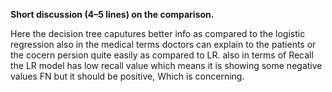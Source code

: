 **Short discussion (4–5 lines) on the comparison.**

Here the decision tree caputures better info as compared to the logistic regression
also in the medical terms doctors can explain to the patients or the cocern persion quite easily as compared to LR.
also in terms of Recall the LR model has low recall value which means it is showing some negative values FN but it should be positive, Which is concerning.
